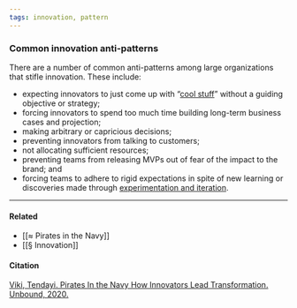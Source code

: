 ```yaml
---
tags: innovation, pattern
---
```

### Common innovation anti-patterns
There are a number of common anti-patterns among large organizations that stifle innovation. These include:

-   expecting innovators to just come up with “[cool stuff](https://publish.obsidian.md/mobydiction/notes/%C2%B6+Innovation+theater)” without a guiding objective or strategy;
-   forcing innovators to spend too much time building long-term business cases and projection;
-   making arbitrary or capricious decisions;
-   preventing innovators from talking to customers;
-   not allocating sufficient resources;
-   preventing teams from releasing MVPs out of fear of the impact to the brand; and
-   forcing teams to adhere to rigid expectations in spite of new learning or discoveries made through [experimentation and iteration](https://publish.obsidian.md/mobydiction/notes/De-risk+innovation+by+making+smaller+bets).

---

#### Related
- [[≈ Pirates in the Navy]]
- [[§ Innovation]]

#### Citation

[Viki, Tendayi. Pirates In the Navy How Innovators Lead Transformation. Unbound, 2020.](https://publish.obsidian.md/mobydiction/notes/%E2%89%88+Viki+-+Pirates+in+the+Navy)